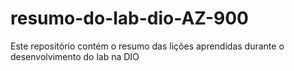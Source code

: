 # resumo-do-lab-dio-AZ-900
Este repositório contém o resumo das lições aprendidas durante o desenvolvimento do lab na DIO
